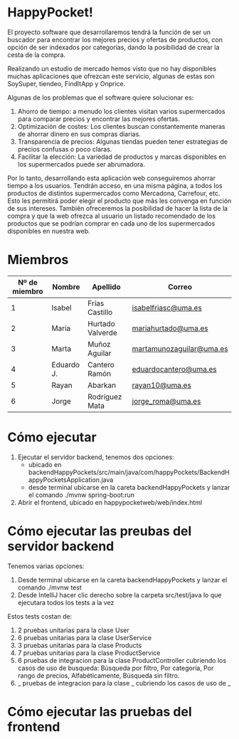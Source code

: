 # HappyPocket!
El proyecto software que desarrollaremos tendrá la función de ser un buscador para encontrar los mejores precios y ofertas de productos, con opción de ser indexados por categorías, dando la posibilidad de crear la cesta de la compra. 

Realizando un estudio de mercado hemos visto que no hay disponibles muchas aplicaciones que ofrezcan este servicio, algunas de estas son SoySuper, tiendeo, FindItApp y Onprice.

Algunas de los problemas que el software quiere solucionar es: 
1. Ahorro de tiempo: a menudo los clientes visitan varios supermercados para comparar precios y encontrar las mejores ofertas. 
2. Optimización de costes: Los clientes buscan constantemente maneras de ahorrar dinero en sus compras diarias.
3. Transparencia de precios: Algunas tiendas pueden tener estrategias de precios confusas o poco claras. 
4. Facilitar la elección: La variedad de productos y marcas disponibles en los supermercados puede ser abrumadora. 

Por lo tanto, desarrollando esta aplicación web conseguiremos ahorrar tiempo a los usuarios. Tendrán acceso, en una misma página, a todos los productos de distintos supermercados como Mercadona, Carrefour, etc. Esto les permitirá poder elegir el producto que más les convenga en función de sus intereses. También ofreceremos la posibilidad de hacer la lista de la compra y que la web ofrezca al usuario un listado recomendado de los productos que se podrían comprar en cada uno de los supermercados disponibles en nuestra web.

# Miembros
|Nº de miembro| Nombre | Apellido | Correo|
|--|--|--|--|
| 1 | Isabel | Frías Castillo | isabelfriasc@uma.es |
| 2| María | Hurtado Valverde | mariahurtado@uma.es |
| 3| Marta | Muñoz Aguilar | martamunozaguilar@uma.es |
| 4| Eduardo J. | Cantero Ramón | eduardocantero@uma.es |
| 5| Rayan | Abarkan | rayan10@uma.es |
| 6| Jorge | Rodríguez Mata | jorge_roma@uma.es |

# Cómo ejecutar
1. Ejecutar el servidor backend, tenemos dos opciones:
   - ubicado en backendHappyPockets/src/main/java/com/happyPockets/BackendHappyPocketsApplication.java
   - desde terminal ubicarse en la careta backendHappyPockets y lanzar el comando ./mvnw spring-boot:run
2. Abrir el frontend, ubicado en happypocketweb/web/index.html

# Cómo ejecutar las preubas del servidor backend
Tenemos varias opciones:
1. Desde terminal ubicarse en la careta backendHappyPockets y lanzar el comando ./mvnw test
2. Desde IntelliJ hacer clic derecho sobre la carpeta src/test/java lo que ejecutara todos los tests a la vez

Estos tests costan de:
1. 2 pruebas unitarias para la clase User
2. 6 pruebas unitarias para la clase UserService
3. 3 pruebas unitarias para la clase Products
4. 7 pruebas unitarias para la clase ProductService
5. 6 pruebas de integracion para la clase ProductController cubriendo los casos de uso de busqueda: Búsqueda por filtro, Por categoría, Por rango de precios, Alfabéticamente, Búsqueda sin filtro.
6. _ pruebas de integracion para la clase _ cubriendo los casos de uso de _

# Cómo ejecutar las pruebas del frontend
